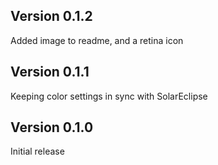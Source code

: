 ## Version 0.1.2

Added image to readme, and a retina icon

## Version 0.1.1

Keeping color settings in sync with SolarEclipse

## Version 0.1.0

Initial release
